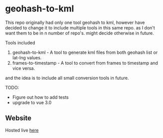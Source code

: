 # geohash-to-kml

This repo originally had only one tool geohash to kml, however have decided to
change it to include multiple tools in this same repo. as I don't want them to
be in n number of repo's. might decide otherwise in future.

Tools included

1. geohash-to-kml - A tool to generate kml files from both geohash list or lat-lng values.
2. frames-to-timestamp - A tool to convert from frames to timestamp and vice versa.

and the idea is to include all small conversion tools in future.

TODO:

- Figure out how to add tests
- upgrade to vue 3.0

## Website

Hosted live [here](https://profound-frangollo-aa6d9c.netlify.app/)
